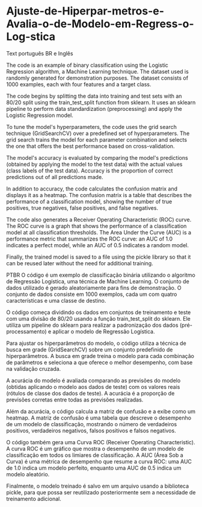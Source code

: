 # Ajuste-de-Hiperpar-metros-e-Avalia-o-de-Modelo-em-Regress-o-Log-stica
Text português BR e Inglês

The code is an example of binary classification using the Logistic Regression algorithm, a Machine Learning technique. The dataset used is randomly generated for demonstration purposes. The dataset consists of 1000 examples, each with four features and a target class.

The code begins by splitting the data into training and test sets with an 80/20 split using the train_test_split function from sklearn. It uses an sklearn pipeline to perform data standardization (preprocessing) and apply the Logistic Regression model.

To tune the model's hyperparameters, the code uses the grid search technique (GridSearchCV) over a predefined set of hyperparameters. The grid search trains the model for each parameter combination and selects the one that offers the best performance based on cross-validation.

The model's accuracy is evaluated by comparing the model's predictions (obtained by applying the model to the test data) with the actual values (class labels of the test data). Accuracy is the proportion of correct predictions out of all predictions made.

In addition to accuracy, the code calculates the confusion matrix and displays it as a heatmap. The confusion matrix is a table that describes the performance of a classification model, showing the number of true positives, true negatives, false positives, and false negatives.

The code also generates a Receiver Operating Characteristic (ROC) curve. The ROC curve is a graph that shows the performance of a classification model at all classification thresholds. The Area Under the Curve (AUC) is a performance metric that summarizes the ROC curve: an AUC of 1.0 indicates a perfect model, while an AUC of 0.5 indicates a random model.

Finally, the trained model is saved to a file using the pickle library so that it can be reused later without the need for additional training.


PTBR
O código é um exemplo de classificação binária utilizando o algoritmo de Regressão Logística, uma técnica de Machine Learning. O conjunto de dados utilizado é gerado aleatoriamente para fins de demonstração. O conjunto de dados consiste em 1000 exemplos, cada um com quatro características e uma classe de destino.

O código começa dividindo os dados em conjuntos de treinamento e teste com uma divisão de 80/20 usando a função train_test_split do sklearn. Ele utiliza um pipeline do sklearn para realizar a padronização dos dados (pré-processamento) e aplicar o modelo de Regressão Logística.

Para ajustar os hiperparâmetros do modelo, o código utiliza a técnica de busca em grade (GridSearchCV) sobre um conjunto predefinido de hiperparâmetros. A busca em grade treina o modelo para cada combinação de parâmetros e seleciona a que oferece o melhor desempenho, com base na validação cruzada.

A acurácia do modelo é avaliada comparando as previsões do modelo (obtidas aplicando o modelo aos dados de teste) com os valores reais (rótulos de classe dos dados de teste). A acurácia é a proporção de previsões corretas entre todas as previsões realizadas.

Além da acurácia, o código calcula a matriz de confusão e a exibe como um heatmap. A matriz de confusão é uma tabela que descreve o desempenho de um modelo de classificação, mostrando o número de verdadeiros positivos, verdadeiros negativos, falsos positivos e falsos negativos.

O código também gera uma Curva ROC (Receiver Operating Characteristic). A curva ROC é um gráfico que mostra o desempenho de um modelo de classificação em todos os limiares de classificação. A AUC (Área Sob a Curva) é uma métrica de desempenho que resume a curva ROC: uma AUC de 1.0 indica um modelo perfeito, enquanto uma AUC de 0.5 indica um modelo aleatório.

Finalmente, o modelo treinado é salvo em um arquivo usando a biblioteca pickle, para que possa ser reutilizado posteriormente sem a necessidade de treinamento adicional.
